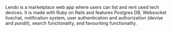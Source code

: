 Lendo is a marketplace web app where users can list and rent used tech devices. It is made with Ruby on Rails and features Postgres DB, Websocket livechat, notification system, user authentication and authorization (devise and pundit), search functionality, and favouriting functionality.
